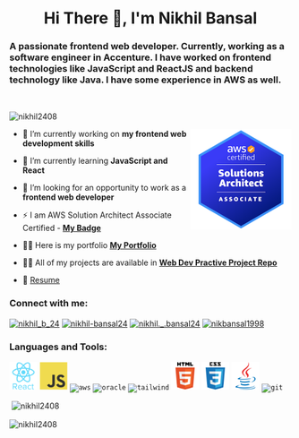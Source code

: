 <h1 align="center">Hi There 👋, I'm Nikhil Bansal</h1>
<h3>A passionate frontend web developer. Currently, working as a software engineer in Accenture. I have worked on frontend technologies like JavaScript and ReactJS and backend technology like Java. I have some experience in AWS as well.</h3>
<br>
<p align="left"> <img src="https://komarev.com/ghpvc/?username=nikhil2408&label=Profile%20views&color=0e75b6&style=flat" alt="nikhil2408" /> </p>

[<img align="right" alt="AWS SAA Badge" width="180px" src="https://github.com/Nikhil2408/Nikhil2408/blob/master/AWS_SAA_Badge.png"/>](https://www.credly.com/badges/d6c100fd-3f8a-4b2a-ac78-1fa9c84b7fd8)

- 🔭 I’m currently working on **my frontend web development skills**

- 🌱 I’m currently learning **JavaScript and React**

- 👯 I’m looking for an opportunity to work as a **frontend web developer**

- ⚡ I am AWS Solution Architect Associate Certified - **[My Badge](https://www.credly.com/badges/d6c100fd-3f8a-4b2a-ac78-1fa9c84b7fd8)**

- 👨‍💻 Here is my portfolio **[My Portfolio](https://nikhil-bansal.netlify.app)**

- 👨‍💻 All of my projects are available in **[Web Dev Practive Project Repo](https://github.com/Nikhil2408/Web-Dev-Practice-Projects)**

- 📄 [Resume](https://drive.google.com/file/d/12mbh4TCONmgBmVXvm3n7NiskZHocPvxo/view?usp=sharing)


<h3 align="left">Connect with me:</h3>
<p align="left">
<a href="https://twitter.com/nikhil_b_24" target="blank"><img align="center" src="https://raw.githubusercontent.com/rahuldkjain/github-profile-readme-generator/master/src/images/icons/Social/twitter.svg" alt="nikhil_b_24" height="30" width="40" /></a>
<a href="https://linkedin.com/in/nikhil-bansal24" target="blank"><img align="center" src="https://raw.githubusercontent.com/rahuldkjain/github-profile-readme-generator/master/src/images/icons/Social/linked-in-alt.svg" alt="nikhil-bansal24" height="30" width="40" /></a>
<a href="https://instagram.com/nikhil._.bansal24" target="blank"><img align="center" src="https://raw.githubusercontent.com/rahuldkjain/github-profile-readme-generator/master/src/images/icons/Social/instagram.svg" alt="nikhil._.bansal24" height="30" width="40" /></a>
<a href="https://www.hackerrank.com/nikbansal1998" target="blank"><img align="center" src="https://raw.githubusercontent.com/rahuldkjain/github-profile-readme-generator/master/src/images/icons/Social/hackerrank.svg" alt="nikbansal1998" height="30" width="40" /></a>
</p>

<h3 align="left">Languages and Tools:</h3>
<p align="left">

<code><img title="ReactJS" src="https://raw.githubusercontent.com/devicons/devicon/master/icons/react/react-original-wordmark.svg" alt="react" width="50" height="50"/></code>
<code><img title="JavaScript" src="https://raw.githubusercontent.com/devicons/devicon/master/icons/javascript/javascript-original.svg" alt="javascript" width="50" height="50"/></code>
<code><img title="Amazon Web Services(AWS)" src="https://ezerus.com.au/wp-content/uploads/2019/05/aws-logo-aws-new-logo-album-on-imgur-ideas.png" alt="aws" width="50" height="50"/></code>
<code><img title="Oracle Database" src="https://pdjmaster.files.wordpress.com/2020/04/oracle-database.png" alt="oracle" width="50" height="50"/></code>
<code><img title="Tailwind CSS" src="https://www.vectorlogo.zone/logos/tailwindcss/tailwindcss-icon.svg" alt="tailwind" width="40" height="40"/></code>
<code><img title="HTML5" src="https://raw.githubusercontent.com/devicons/devicon/master/icons/html5/html5-original-wordmark.svg" alt="html5" width="50" height="50"/></code>
<code><img title="CSS3" src="https://raw.githubusercontent.com/devicons/devicon/master/icons/css3/css3-original-wordmark.svg" alt="css3" width="50" height="50"/></code>
<code><img title="Java" src="https://raw.githubusercontent.com/devicons/devicon/master/icons/java/java-original.svg" alt="java" width="50" height="50"/></code> 
<code><img title="Git" src="https://www.vectorlogo.zone/logos/git-scm/git-scm-icon.svg" alt="git" width="50" height="50"/></code>

</p>

<p>&nbsp;<img align="center" src="https://github-readme-stats.vercel.app/api?username=nikhil2408&show_icons=true&locale=en" alt="nikhil2408" /></p>

<p><img align="center" src="https://github-readme-streak-stats.herokuapp.com/?user=nikhil2408&" alt="nikhil2408" /></p>

